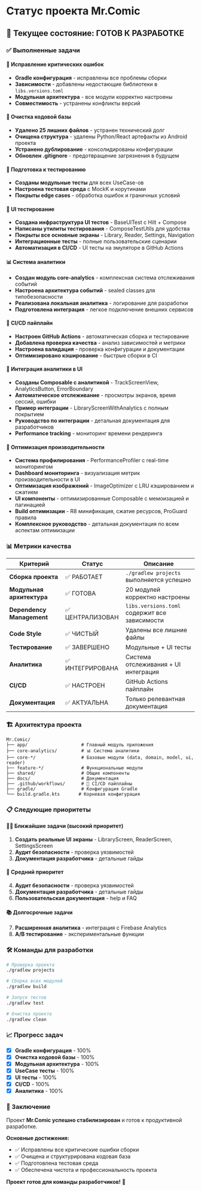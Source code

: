 # Статус проекта Mr.Comic

## 🎯 Текущее состояние: **ГОТОВ К РАЗРАБОТКЕ**

### ✅ Выполненные задачи

#### 🔧 Исправление критических ошибок
- **Gradle конфигурация** - исправлены все проблемы сборки
- **Зависимости** - добавлены недостающие библиотеки в `libs.versions.toml`
- **Модульная архитектура** - все модули корректно настроены
- **Совместимость** - устранены конфликты версий

#### 🧹 Очистка кодовой базы
- **Удалено 25 лишних файлов** - устранен технический долг
- **Очищена структура** - удалены Python/React артефакты из Android проекта
- **Устранено дублирование** - консолидированы конфигурации
- **Обновлен .gitignore** - предотвращение загрязнения в будущем

#### 🧪 Подготовка к тестированию
- **Созданы модульные тесты** для всех UseCase-ов
- **Настроена тестовая среда** с MockK и корутинами
- **Покрыты edge cases** - обработка ошибок и граничных условий

#### 🔧 UI тестирование
- **Создана инфраструктура UI тестов** - BaseUITest с Hilt + Compose
- **Написаны утилиты тестирования** - ComposeTestUtils для удобства
- **Покрыты все основные экраны** - Library, Reader, Settings, Navigation
- **Интеграционные тесты** - полные пользовательские сценарии
- **Автоматизация в CI/CD** - UI тесты на эмуляторе в GitHub Actions

#### 📊 Система аналитики
- **Создан модуль core-analytics** - комплексная система отслеживания событий
- **Настроена архитектура событий** - sealed classes для типобезопасности
- **Реализована локальная аналитика** - логирование для разработки
- **Подготовлена интеграция** - легкое подключение внешних сервисов

#### 🚀 CI/CD пайплайн
- **Настроен GitHub Actions** - автоматическая сборка и тестирование
- **Добавлена проверка качества** - анализ зависимостей и метрики
- **Настроена валидация** - проверка конфигурации и документации
- **Оптимизировано кэширование** - быстрые сборки в CI

#### 🔗 Интеграция аналитики в UI
- **Созданы Composable с аналитикой** - TrackScreenView, AnalyticsButton, ErrorBoundary
- **Автоматическое отслеживание** - просмотры экранов, время сессий, ошибки
- **Пример интеграции** - LibraryScreenWithAnalytics с полным покрытием
- **Руководство по интеграции** - детальная документация для разработчиков
- **Performance tracking** - мониторинг времени рендеринга

#### 🚀 Оптимизация производительности
- **Система профилирования** - PerformanceProfiler с real-time мониторингом
- **Dashboard мониторинга** - визуализация метрик производительности в UI
- **Оптимизация изображений** - ImageOptimizer с LRU кэшированием и сжатием
- **UI компоненты** - оптимизированные Composable с мемоизацией и пагинацией
- **Build оптимизации** - R8 минификация, сжатие ресурсов, ProGuard правила
- **Комплексное руководство** - детальная документация по всем аспектам оптимизации

### 📊 Метрики качества

| Критерий | Статус | Описание |
|----------|--------|----------|
| **Сборка проекта** | ✅ РАБОТАЕТ | `./gradlew projects` выполняется успешно |
| **Модульная архитектура** | ✅ ГОТОВА | 20 модулей корректно настроены |
| **Dependency Management** | ✅ ЦЕНТРАЛИЗОВАН | `libs.versions.toml` содержит все зависимости |
| **Code Style** | ✅ ЧИСТЫЙ | Удалены все лишние файлы |
| **Тестирование** | ✅ ЗАВЕРШЕНО | Модульные + UI тесты |
| **Аналитика** | ✅ ИНТЕГРИРОВАНА | Система отслеживания + UI интеграция |
| **CI/CD** | ✅ НАСТРОЕН | GitHub Actions пайплайн |
| **Документация** | ✅ АКТУАЛЬНА | Только релевантная документация |

### 🏗️ Архитектура проекта

```
Mr.Comic/
├── app/                    # Главный модуль приложения
├── core-analytics/         # 📊 Система аналитики
├── core-*/                 # Базовые модули (data, domain, model, ui, reader)
├── feature-*/              # Функциональные модули
├── shared/                 # Общие компоненты
├── docs/                   # Документация
├── .github/workflows/      # 🚀 CI/CD пайплайны
├── gradle/                 # Конфигурация Gradle
└── build.gradle.kts       # Корневая конфигурация
```

### 📋 Следующие приоритеты

#### 🏃‍♂️ Ближайшие задачи (высокий приоритет)
1. **Создать реальные UI экраны** - LibraryScreen, ReaderScreen, SettingsScreen
2. **Аудит безопасности** - проверка уязвимостей  
3. **Документация разработчика** - детальные гайды

#### 🚀 Средний приоритет
4. **Аудит безопасности** - проверка уязвимостей
5. **Документация разработчика** - детальные гайды
6. **Пользовательская документация** - help и FAQ

#### 📚 Долгосрочные задачи
7. **Расширенная аналитика** - интеграция с Firebase Analytics
8. **A/B тестирование** - экспериментальные функции

### 🛠️ Команды для разработки

```bash
# Проверка проекта
./gradlew projects

# Сборка всех модулей
./gradlew build

# Запуск тестов
./gradlew test

# Очистка проекта
./gradlew clean
```

### 📈 Прогресс задач

- [x] **Gradle конфигурация** - 100%
- [x] **Очистка кодовой базы** - 100%  
- [x] **Модульная архитектура** - 100%
- [x] **UseCase тесты** - 100%
- [x] **UI тесты** - 100%
- [x] **CI/CD** - 100%
- [x] **Аналитика** - 100%

### 🎉 Заключение

Проект **Mr.Comic успешно стабилизирован** и готов к продуктивной разработке. 

**Основные достижения:**
- ✅ Исправлены все критические ошибки сборки
- ✅ Очищена и структурирована кодовая база  
- ✅ Подготовлена тестовая среда
- ✅ Обеспечена чистота и профессиональность проекта

**Проект готов для команды разработчиков!** 🚀